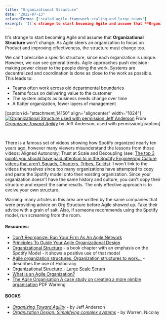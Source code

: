 ```yaml
---
title: "Organizational Structure"
date: "2022-07-13"
relatedTerms: ['scaled-agile-framework-scaling-and-large-teams']
excerpt: 'It's strange to start becoming Agile and assume that **Organizational Structure** won't'
---
```


It's strange to start becoming Agile and assume that **Organizational Structure** won't change. As Agile steers an organization to focus on Product and improving effectiveness, the structure must change too.

We can't prescribe a specific structure, since each organization is unique. However, we can see general trends. Agile approaches push decision-making power closer to the people doing the work. Systems are decentralized and coordination is done as close to the work as possible. This leads to:

- Teams often work across old departmental boundaries
- Teams focus on delivering value to the customer
- The system adapts as business needs change over time
- A flatter organization, fewer layers of management

\[caption id="attachment\_14150" align="aligncenter" width="1024"\][![Organizational Structure used with permission Jeff Anderson](src/content/glossary/organizational-structure/images/Organizational-Structure-used-with-permission-Jeff-Anderson.png)](https://leanpub.com/agileorganizationdesign) From _[Organizing Toward Agility](https://leanpub.com/agileorganizationdesign)_ by Jeff Anderson, used with permission\[/caption\]

 

There is a famous set of videos showing how Spotify organized nearly ten years ago, however many viewers misunderstand the lessons from those videos: Aligned Autonomy; Trust at Scale and Decoupling (see: [The top 3 points you should have paid attention to in the Spotify Engineering Culture videos that aren’t Squads, Chapters, Tribes, Guilds](https://jchyip.medium.com/the-top-3-points-you-should-have-paid-attention-to-in-the-spotify-engineering-culture-videos-that-f936a512fb3b)). I won't link to the videos themselves since too many organizations have attempted to copy and paste the Spotify model onto their existing organization. Since your organization doesn't have the same history and culture, you can't copy their structure and expect the same results. The only effective approach is to evolve your own structure.

Warning: many articles in this area are written by the same companies that were providing advice on Org Structure before Agile showed up. Take their advice with a grain of salt. Also, if someone recommends using the Spotify model, run screaming from the room.

#### Resources:

- [Don’t Reorganize: Run Your Firm As An Agile Network](https://www.forbes.com/sites/stevedenning/2020/06/07/dont-reorganize-run-your-firm-as-an-agile-network/?sh=1f4d6d441ff6)
- [Principles To Guide Your Agile Organizational Design](https://agilebydesign.com/blog/design-principles-to-guide-your-agile-organizational-design/)
- [Organizational Structure](https://www.informit.com/articles/article.aspx?p=2931568&seqNum=2) - a book chapter with an emphasis on the Spotify Model - it shows a positive use of that model
- [Agile organization structures. Organization structures to work…](https://medium.com/the-i-in-agile-part-i-the-individual-contribution/agile-organization-structures-c87c8afae478) - describes the use of Holocracy
- [Organizational Structure - Large Scale Scrum](https://less.works/less/structure/organizational-structure)
- [What is an Agile Organization?](https://www.agileleadershipjourney.com/faqs/what-is-an-agile-organization)
- [The Agile Organisation A case study on creating a more nimble organisation](https://www.researchgate.net/publication/286921189_The_Agile_Organisation_A_case_study_on_creating_a_more_nimble_organisation) PDF Warning

#### BOOKS

- [_Organizing Toward Agility_](https://leanpub.com/agileorganizationdesign) - by Jeff Anderson
- _[Organization Design: Simplifying complex systems](https://www.amazon.ca/Organization-Design-Simplifying-complex-systems/dp/1138502863/&tag=notesfromatoo-20)_ - by Worren, Nicolay
